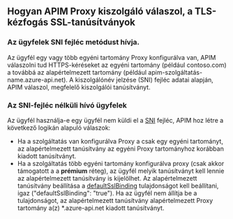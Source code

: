 ## <a name="how-apim-proxy-server-responds-with-ssl-certificates-in-the-tls-handshake"></a>Hogyan APIM Proxy kiszolgáló válaszol, a TLS-kézfogás SSL-tanúsítványok

### <a name="clients-calling-with-sni-header"></a>Az ügyfelek SNI fejléc metódust hívja.
Az ügyfél egy vagy több egyéni tartomány Proxy konfigurálva van, APIM válaszolni tud HTTPS-kéréseket az egyéni tartomány (például contoso.com) a továbbá az alapértelmezett tartomány (például apim-szolgáltatás-name.azure-api.net). A kiszolgálónév jelzése (SNI) fejléc adatai alapján, APIM válaszol, megfelelő kiszolgálói tanúsítványt.

### <a name="clients-calling-without-sni-header"></a>Az SNI-fejléc nélküli hívó ügyfelek
Az ügyfél használja-e egy ügyfél nem küldi el a [SNI](https://tools.ietf.org/html/rfc6066#section-3) fejléc, APIM hoz létre a következő logikán alapuló válaszok:

* Ha a szolgáltatás van konfigurálva Proxy a csak egy egyéni tartományt, az alapértelmezett tanúsítvány az egyéni Proxy tartományhoz korábban kiadott tanúsítványt.
* Ha a szolgáltatás több egyéni tartomány konfigurálva proxy (csak akkor támogatott a a **prémium** réteg), az ügyfél melyik tanúsítványt kell lennie az alapértelmezett tanúsítvány is kijelölhet. Az alapértelmezett tanúsítvány beállítása a [defaultSslBinding](https://docs.microsoft.com/rest/api/apimanagement/apimanagementservice/createorupdate#definitions_hostnameconfiguration) tulajdonságot kell beállítani, igaz ("defaultSslBinding": "true"). Ha az ügyfél nem állítja be a tulajdonságot, az alapértelmezett tanúsítvány alapértelmezett Proxy tartomány a(z) *.azure-api.net kiadott tanúsítványt.
